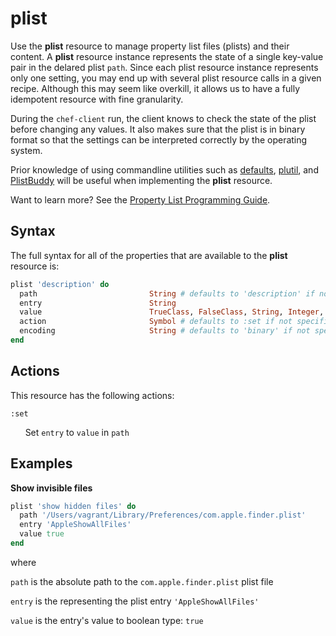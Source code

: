 plist
=====

Use the **plist** resource to manage property list files (plists) and their content.
A **plist** resource instance represents the state of a single key-value pair in
the delared plist `path`. Since each plist resource instance represents only one
setting, you may end up with several plist resource calls in a given recipe. Although
this may seem like overkill, it allows us to have a fully idempotent resource with
fine granularity.

During the `chef-client` run, the client knows to check the state of the plist
before changing any values. It also makes sure that the plist is in binary format
so that the settings can be interpreted correctly by the operating system.

Prior knowledge of using commandline utilities such as
[defaults](http://mirror.informatimago.com/next/developer.apple.com/documentation/Darwin/Reference/ManPages/man1/defaults.1.html),
[plutil](http://mirror.informatimago.com/next/developer.apple.com/documentation/Darwin/Reference/ManPages/man1/plutil.1.html),
and [PlistBuddy](http://www.manpagez.com/man/8/PlistBuddy/)
will be useful when implementing the **plist** resource.

Want to learn more? See the [Property List Programming Guide](https://developer.apple.com/library/content/documentation/Cocoa/Conceptual/PropertyLists/QuickStartPlist/QuickStartPlist.html#//apple_ref/doc/uid/10000048i-CH4-SW5).

Syntax
------

The full syntax for all of the properties that are available to the **plist**
resource is:

```ruby
plist 'description' do
  path                         String # defaults to 'description' if not specified
  entry                        String
  value                        TrueClass, FalseClass, String, Integer, Float
  action                       Symbol # defaults to :set if not specified
  encoding                     String # defaults to 'binary' if not specified.
end
```

Actions
-------

This resource has the following actions:

`:set`

&nbsp;&nbsp;&nbsp;&nbsp;&nbsp;&nbsp;Set `entry` to `value` in `path`

Examples
--------

**Show invisible files**

```ruby
plist 'show hidden files' do
  path '/Users/vagrant/Library/Preferences/com.apple.finder.plist'
  entry 'AppleShowAllFiles'
  value true
end
```

where

`path` is the absolute path to the `com.apple.finder.plist` plist file

`entry` is the representing the plist entry `'AppleShowAllFiles'`

`value` is the entry's value to boolean type: `true`
